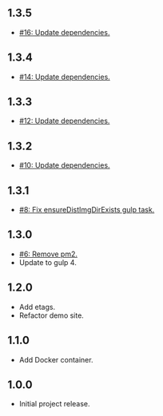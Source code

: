 ## 1.3.5
* [#16: Update dependencies.](https://github.com/haensl/node-amp-mustache-skeleton/issues/16)

## 1.3.4
* [#14: Update dependencies.](https://github.com/haensl/node-amp-mustache-skeleton/issues/14)

## 1.3.3
* [#12: Update dependencies.](https://github.com/haensl/node-amp-mustache-skeleton/issues/12)

## 1.3.2
* [#10: Update dependencies.](https://github.com/haensl/node-amp-mustache-skeleton/issues/10)

## 1.3.1
* [#8: Fix ensureDistImgDirExists gulp task.](https://github.com/haensl/node-amp-mustache-skeleton/issues/8)

## 1.3.0
* [#6: Remove pm2.](https://github.com/haensl/node-amp-mustache-skeleton/issues/6)
* Update to gulp 4.

## 1.2.0
* Add etags.
* Refactor demo site.

## 1.1.0
* Add Docker container.

## 1.0.0
* Initial project release.

